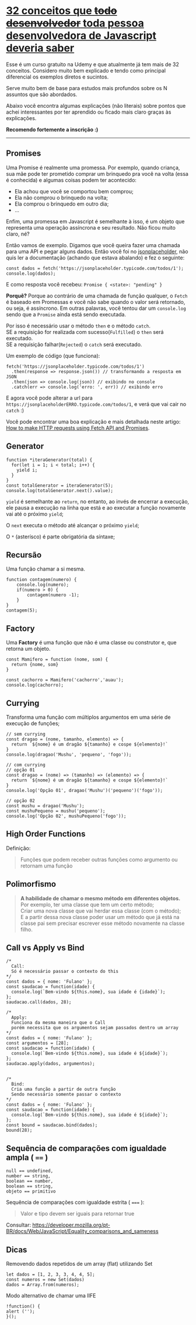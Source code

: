# **[32 conceitos que ~~todo desenvolvedor~~ toda pessoa desenvolvedora de Javascript deveria saber](https://www.udemy.com/course/32-conceitos-todo-dev-javascript-deveria-saber/)**

Esse é um curso gratuito na Udemy e que atualmente já tem mais de 32 conceitos. Considero muito bem explicado e tendo como principal diferencial os exemplos diretos e sucintos.

Serve muito bem de base para estudos mais profundos sobre os N assuntos que são abordados.

Abaixo você encontra algumas explicações (não literais) sobre pontos que achei interessantes por ter aprendido ou ficado mais claro graças às explicações.

**Recomendo fortemente a inscrição :)**

---

##  **Promises**
Uma Promise é realmente uma promessa. Por exemplo, quando criança, sua mãe pode ter prometido comprar um brinquedo pra você na volta (essa é conhecida) e algumas coisas podem ter acontecido:

- Ela achou que você se comportou bem comprou;
- Ela não comprou o brinquedo na volta;
- Ela comprou o brinquedo em outro dia;
- ...

Enfim, uma promessa em Javascript é semelhante à isso, é um objeto que representa uma operação assíncrona e seu resultado. Não ficou muito claro, né?

Então vamos de exemplo. Digamos que você queira fazer uma chamada para uma API e pegar alguns dados. Então você foi no [jsonplaceholder](http://jsonplaceholder.typicode.com/), não quis ler a documentação (achando que estava abalando) e fez o seguinte:

```
const dados = fetch('https://jsonplaceholder.typicode.com/todos/1');
console.log(dados);
```

E como resposta você recebeu: `Promise { <state>: "pending" }`

**Porquê?** Porque ao contrário de uma chamada de função qualquer, o `Fetch` é baseado em Promessas e você não sabe quando o valor será retornado, ou seja, é assíncrono. Em outras palavras, você tentou dar um `console.log` sendo que a `Promise` ainda está sendo executada.

Por isso é necessário usar o método `then` e o método `catch`.  
SE a requisição for realizada com sucesso(`Fulfilled`) o `then` será executado.  
SE a requisição falhar(`Rejected`) o `catch` será executado.

Um exemplo de código (que funciona):

```
fetch('https://jsonplaceholder.typicode.com/todos/1')
  .then(response => response.json()) // transformando a resposta em JSON
  .then(json => console.log(json)) // exibindo no console
  .catch(err => console.log('erro: ', err)) // exibindo erro
```

E agora você pode alterar a url para `https://jsonplaceholderERRO.typicode.com/todos/1`, e verá que vai cair no `catch` :)

Você pode encontrar uma boa explicação e mais detalhada neste artigo: [How to make HTTP requests using Fetch API and Promises](https://medium.com/@armando_amador/how-to-make-http-requests-using-fetch-api-and-promises-b0ca7370a444).


##  **Generator**

```
function *iteraGenerator(total) {
  for(let i = 1; i < total; i++) {
    yield i;
  }
}
const totalGenerator = iteraGenerator(5);
console.log(totalGenerator.next().value);
```

`yield` é semelhante ao `return`, no entanto, ao invés de encerrar a execução, ele pausa a execução na linha que está e ao executar a função novamente vai até o próximo `yield`;

O `next` executa o método até alcançar o próximo `yield`;

O `*` (asterísco) é parte obrigatória da síntaxe;

## **Recursão**

Uma função chamar a si mesma.

```
function contagem(numero) {
    console.log(numero);
    if(numero > 0) {
        contagem(numero -1);
    }
}
contagem(5);
```

## **Factory**

Uma **Factory** é uma função que não é uma classe ou construtor e, que retorna um objeto.

```
const Mamifero = function (nome, som) {
  return {nome, som}
}
  
const cachorro = Mamifero('cachorro','auau');
console.log(cachorro);
```

## **Currying**

Transforma uma função com múltiplos argumentos em uma série de execução de funções;

```
// sem currying
const dragao = (nome, tamanho, elemento) => {
  return `${nome} é um dragão ${tamanho} e cospe ${elemento}!`
}
console.log(dragao('Mushu', 'pequeno', 'fogo'));
```

```
// com currying
// opção 01
const dragao = (nome) => (tamanho) => (elemento) => {
  return `${nome} é um dragão ${tamanho} e cospe ${elemento}!`
}
console.log('Opção 01', dragao('Mushu')('pequeno')('fogo'));

// opção 02
const mushu = dragao('Mushu');
const mushuPequeno = mushu('pequeno');
console.log('Opção 02', mushuPequeno('fogo'));
```


## **High Order Functions**

Definição: 

> Funções que podem receber outras funções como argumento ou retornam uma função

## **Polimorfismo**

> **A habilidade de chamar o mesmo método em diferentes objetos.**  
> Por exemplo, ter uma classe que tem um certo método;  
> Criar uma nova classe que vai herdar essa classe (com o método);  
> E a partir dessa nova classe poder usar um método que já está na classe pai sem precisar escrever esse método novamente na classe filho.

## **Call vs Apply vs Bind**

```
/*
  Call:
  Só é necessário passar o contexto do this
*/
const dados = { nome: 'Fulano' };
const saudacao = function(idade) {
  console.log(`Bem-vindo ${this.nome}, sua idade é {idade}`);
};
saudacao.call(dados, 28);
  
/*
  Apply:
  Funciona da mesma maneira que o Call
  porém necessita que os argumentos sejam passados dentro um array
*/
const dados = { nome: 'Fulano' };
const argumentos = [28];
const saudacao = function(idade) {
  console.log(`Bem-vindo ${this.nome}, sua idade é ${idade}`);
};
saudacao.apply(dados, argumentos);
  
  
/*
  Bind:
  Cria uma função a partir de outra função
  Sendo necessário somente passar o contexto
*/
const dados = { nome: 'Fulano' };
const saudacao = function(idade) {
  console.log(`Bem-vindo ${this.nome}, sua idade é ${idade}`);
};
const bound = saudacao.bind(dados);
bound(28);
```



## **Sequência de comparações com igualdade ampla ( `==` )**

```
null == undefined, 
number == string, 
boolean == number, 
boolean == string, 
objeto == primitivo
```

Sequência de comparações com igualdade estrita ( `===` ):

> Valor e tipo devem ser iguais para retornar true

Consultar: https://developer.mozilla.org/pt-BR/docs/Web/JavaScript/Equality_comparisons_and_sameness


## **Dicas**

Removendo dados repetidos de um array (flat) utilizando Set

```
let dados = [1, 2, 3, 3, 4, 4, 5];
const numeros = new Set(dados)
dados = Array.from(numeros);
```

Modo alternativo de chamar uma IIFE

```
!function() {
alert ('');
}();
```

